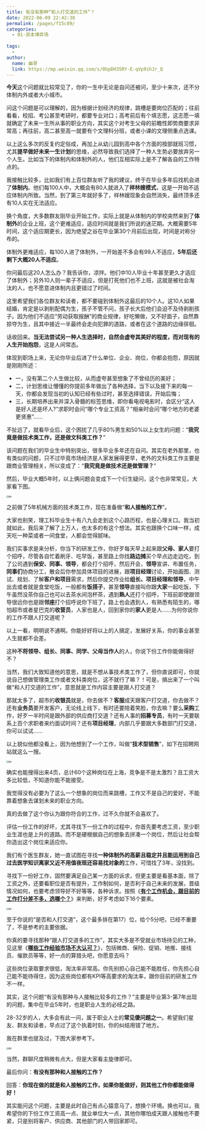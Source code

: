 ```yaml
---
title: 有没有那种“和人打交道的工作”？
date: 2022-06-09 22:42:38
permalink: /pages/f15c09/
categories:
  - 01-资本博弈场
  
tags:
  - 
author: 
  name: 幽哥
  link: https://mp.weixin.qq.com/s/0bpDH35RY-E-qVp9ihJr_Q
---
```



**今天**这个问题就比较常见了，你的一生中无论是自问还被问，至少十来次，还不分体制内外或者大小城市。



问这个问题是可以理解的，因为根据计划经济的规律，跳槽是要岗位匹配的；往前看看，校招、考公甚至考研时，都要专业对口；高考前后有个填志愿，这志愿一填就确定了未来一生所从事的职业方向，其实这个对考生父母的前瞻性即势商要求非常高；再往前，高二甚至高一就要有个文理科分班，或者小课的文理侧重点选课。



以上这么多次的反复约定俗成，再加上从幼儿园到高中各个方面的按部就班习惯，尤其**提早做好未来一生计划**的思维，必然导致我们选择了一种人生势必要放弃另一个人生。比如当下的体制内和体制外的人，他们互相实际上是不了解各自的工作特点的。



我接触比较多，比如我们有上百位群友听了我的建议，终于在毕业多年后找机会进了**体制内**。他们每100人中，大概会有80人就进入了**祥林嫂模式**，这是一开始不适应体制内所致。当然，到了第三年就好多了，祥林嫂现象会自然消失，最终顶多还有10人实在无法适应。



换个角度，大多数群友刚毕业开始工作，实际上就是从体制内的学校突然来到了**体制外**的企业上班，这个更难适应，适应时间就是我们所说的迷茫期。大概需要5年时间，这个适应期更长，因为绝望之谷在毕业第30个月前后出现，时间是对称分布的。



体制外更难适应，每100人进了体制外，一开始差不多会有99人不适应，**5年后还剩下大概20人不适应**。



你问最后这20人怎么办？我告诉你，凉拌。他们中10人毕业十年甚至更久才适应了体制外；另外10人则一辈子不适应，但是打死他们也不上班，这就是被社会淘汰的人，也不愿意进体制内且更错过了时间。



这里希望我们各位群友和读者，都不要碰到体制外这最后的10个人。这10人如果结婚，肯定是以剥削配偶为生，孩子不管不问，孩子长大后他们会迫不及待剥削孩子。因为他们不适应“劳动获取报酬”的商业规律，好吃懒做，又不好面子，自然靠掠夺为生，且其中接近一半最终会走向犯罪的道路，或者在这个道路的边缘徘徊。



话收回来。**当无法尝试另一种人生选择时，自然会虚夸其美好的程度，而对现有的人生开始抱怨**，这是人间常态。



体现到职场上来，无论你毕业后进了什么单位、企业、岗位，你都会抱怨，原因就是刚刚所述：



- 一，没有第二个人生做比较，从而虚夸甚至想象了不曾经历的美好；
- 二，计划思维让懵懂的你提前多年做出了各种选择，当下以及接下来的每一天，你都会发现当初的认知已经有些过时，甚至选择错误，开始后悔；
- 三，长期培养出来并深入骨髓的标签思维，即你看电视电影时，会区分“这人是好人还是坏人?”求职时会问“哪个专业工资高？”相亲时会问“哪个地方的老婆更贤惠”......



不扯远了，就看毕业后，这个困扰了几乎80%男生和50%以上女生的问题：“**我究竟是做技术类工作，还是做文科类工作？**”



该问题在我们的毕业生中特别突出，很多毕业多年还在自问。其实在老外那里，也有类似的问题，只不过毕竟市场经济是人家发展得更早，老外的文科类工作主要是跟商业管理相关，所以变成了：“**我究竟是做技术还是做管理？**”



然后，毕业大概5年时，以上俩问题会变成下一个衍生疑问，这个也非常常见，大家看下图。



<img src="https://gcore.jsdelivr.net/gh/TommyZeng777/picgo/img/202206092243600.png" alt="图片" style="zoom:33%;" />



之前做了5年机械方面的技术类工作，现在准备做“**和人接触的工作**”。



大家也别笑，理工科毕业生十有八九会走到这个心路历程，也是心理关口。我当初就如此，我后来了解了上万人，也太多的有这个想法。其实也跟换个口味一样，成天吃一种菜或者一间食堂，人都会觉得腻味。



我们实事求是来分析，你当下的研发工作，你好歹每天早上起来跟**父母、家人**要打个招呼，尽管各自忙着刷牙、吃早饭，甚至路上你找**路边摊**买个早点边走边吃，到了公司遇到**保安、同事、领导**，都会打个招呼，然后开会，**领导**宣讲、布置任务，**同事们**协商分工，散会后你参加具体项目的进展，跟**项目经理**讨论，开始画图、测试、规划、了解**客户和项目**需求，然后你提交作业给**组长、项目经理和领导**，中午出去或者就是食堂吃饭，一般都有**饭搭子**，甚至**领导**直接叫你跟**大家**一起吃饭，下午虽然没茶你自己也可以去茶水间泡杯茶，遇到**熟人**还打个招呼，下班前即使跟领导很远你也是跟**邻座**打个招呼说你下班了，路上也会遇到人，有熟悉有陌生的，哪怕超市或者星巴克的**收营员**，人家也是人，回到家你的**家人**更是人......为何你说你的工作不跟人打交道呢？



以上一看，明明说不通啊。你能好好将以上的人搞定，发展好关系，你的事业甚至人生就都不会差。



这种**不将领导、组长、同事、同学、父母当作人**的人，你说下份工作你能做得好不？



当然，我们大致知道他的意思，就是不想从事技术类工作了，但你直说即可，你就说自己想做管理类工作或者文科类岗位，这不就行了嘛？！可是，搞出来了一个叫做“和人打交道的工作”，意思就是工作内容主要是跟人打交道？



那就太多了，超市的**收银员**就是，你去做不？**客服**成天跟客户打交道，你去做不？还有**业务员**要开发客户，无论线上线下，有时还要陪着笑脸，你去嘛？要么**采购**工作，好歹一半时间是跟外部的供应商打交道？还有人事的**招募专员**，有时一天要联系上百个求职者来约面试时间？还有**项目经理**，内部几乎要跟大多数部门打交道，你可以试试......



以上貌似他都没看上，因为他想到了一个工作，叫做“**技术型销售**”，如下在招聘网站就这么一搜。



<img src="https://gcore.jsdelivr.net/gh/TommyZeng777/picgo/img/202206092243601.png" alt="图片" style="zoom:33%;" />



确实也能搜得出来4页，总计60个这种岗位在上海，竞争是不是太激烈？且工资大多比较低，不知道你能不能接受。



我觉得没有必要为了这么一个想象的岗位而来跳槽，工作又不是自己的爱好，不能靠着想象去谋划未来的职业方向。



真的去做了这个你认为跟你符合的工作，过不久你就不会喜欢了。



评估一份工作的好坏，尤其寻找下一份工作的过程中，你首先要考虑工资，至少职业生涯也是上升的道路。而不是硬根据自己的想象去拼凑一个岗位，然后让社会帮你造出这个岗位来适应你。



我们有个医生群友，她一直试图在寻找**一种体制外的高薪且稳定并且能运用到自己过去医学知识离家又近不用值夜班还容易找对象的**工作，可惜找了3年，没找到。



寻找下一份好工作，固然要满足自己某一方面的诉求，但更主要是看基本面，除了工资之外，还要看职位是否有提升，工作制如何，是否利于自己未来的发展，晋级情况如何，也要考虑领导好不好等等，各种诉求。按照《[**有个工作机会，跟目前的工作打分差不多，选哪个？**](http://mp.weixin.qq.com/s?__biz=MzI0MzQ0OTUxOA==&mid=2247502971&idx=2&sn=68c670fb7b8524909c5d4274a070e8ee&chksm=e96e67bade19eeaccf9e694a462b6167a27e511b3e07f6966699f039bc44d03160a6d4418d41&scene=21#wechat_redirect)》来判断，好歹考虑如下16个要素。



<img src="https://gcore.jsdelivr.net/gh/TommyZeng777/picgo/img/202206092243602.jpeg" alt="图片" style="zoom:33%;" />



至于你说的“是否和人打交道”，这个最多排在第17）位，给个5分吧，已经不重要了，不是参考的主要依据。



你真的要寻找那种“跟人打交道多的工作”，其实大多是不受就业市场待见的工种，见这里《[**哪些工作经验市场不大认可？**](http://mp.weixin.qq.com/s?__biz=MzI0MzQ0OTUxOA==&mid=2247485583&idx=1&sn=6d3bdabe1e56e4535c674a6f775f1dd2&chksm=e96da34ede1a2a58a8a08f46c06ed173cbc26533085fdda77ca4b2f8fb595a2289a65cbcb69c&scene=21#wechat_redirect)》，包括微商、保险、促销、地推、接线员、催款员等等，好一点的算猎头吧，你愿意去吗？



这些岗位录取要求很低，淘汰率非常高。你先别担心自己能不能胜任，你先担心自己能不能待得住，因为这些岗位都有KPI等高要求的淘汰率，跟你目前的研发工作不一样。



其实，这个问题“有没有那种与人接触比较多的工作？”主要是毕业第3-第7年出现的问题，集中在毕业5年时，也是职业人生的必经之路。



28-32岁的人，大多会有此一问，属于职业人士的**常见傻问题之一**。希望我们星友、群友和读者，早点过了这个执着时刻，你的纠结用错了地方。



我在群里也提及过，下图大家参考下。



<img src="https://gcore.jsdelivr.net/gh/TommyZeng777/picgo/img/202206092243603.jpeg" alt="图片" style="zoom:33%;" />





当然，群聊尺度稍微有点大，但是大家看主旋律即可。



最后你问：**有没有那种和人接触的工作？**



回答：**你现在做的就是和人接触的工作，如果你能做好，则其他工作你都能做得好！**



其实能问这个问题，主要是此时自己有点心猿意马了，想换个环境。换也可以，我希望你的下份工作工资高一点、就业单位大一点，其他你哪怕成天跟人接触也不要紧，只是别将客户、供应商、其他部门的人带回家即可。